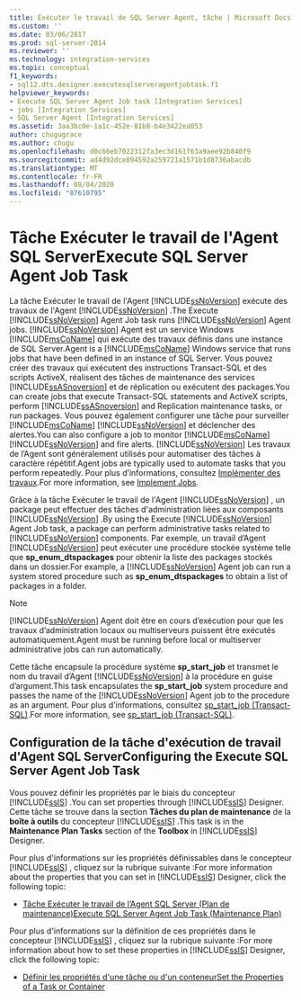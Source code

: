 ```yaml
---
title: Exécuter le travail de SQL Server Agent, tâche | Microsoft Docs
ms.custom: ''
ms.date: 03/06/2017
ms.prod: sql-server-2014
ms.reviewer: ''
ms.technology: integration-services
ms.topic: conceptual
f1_keywords:
- sql12.dts.designer.executesqlserveragentjobtask.f1
helpviewer_keywords:
- Execute SQL Server Agent Job task [Integration Services]
- jobs [Integration Services]
- SQL Server Agent [Integration Services]
ms.assetid: 3aa3bc0e-1a1c-452e-81b8-b4e3422ea053
author: chugugrace
ms.author: chugu
ms.openlocfilehash: d0c66eb7022312fa3ec3d161f63a9aee92b840f9
ms.sourcegitcommit: ad4d92dce894592a259721a1571b1d8736abacdb
ms.translationtype: MT
ms.contentlocale: fr-FR
ms.lasthandoff: 08/04/2020
ms.locfileid: "87610795"
---
```

# <a name="execute-sql-server-agent-job-task"></a><span data-ttu-id="7069c-102">Tâche Exécuter le travail de l'Agent SQL Server</span><span class="sxs-lookup"><span data-stu-id="7069c-102">Execute SQL Server Agent Job Task</span></span>
  <span data-ttu-id="7069c-103">La tâche Exécuter le travail de l'Agent [!INCLUDE[ssNoVersion](../../includes/ssnoversion-md.md)] exécute des travaux de l'Agent [!INCLUDE[ssNoVersion](../../includes/ssnoversion-md.md)] .</span><span class="sxs-lookup"><span data-stu-id="7069c-103">The Execute [!INCLUDE[ssNoVersion](../../includes/ssnoversion-md.md)] Agent Job task runs [!INCLUDE[ssNoVersion](../../includes/ssnoversion-md.md)] Agent jobs.</span></span> [!INCLUDE[ssNoVersion](../../includes/ssnoversion-md.md)] <span data-ttu-id="7069c-104">Agent est un service Windows [!INCLUDE[msCoName](../../includes/msconame-md.md)] qui exécute des travaux définis dans une instance de SQL Server.</span><span class="sxs-lookup"><span data-stu-id="7069c-104">Agent is a [!INCLUDE[msCoName](../../includes/msconame-md.md)] Windows service that runs jobs that have been defined in an instance of SQL Server.</span></span> <span data-ttu-id="7069c-105">Vous pouvez créer des travaux qui exécutent des instructions Transact-SQL et des scripts ActiveX, réalisent des tâches de maintenance des services [!INCLUDE[ssASnoversion](../../includes/ssasnoversion-md.md)] et de réplication ou exécutent des packages.</span><span class="sxs-lookup"><span data-stu-id="7069c-105">You can create jobs that execute Transact-SQL statements and ActiveX scripts, perform [!INCLUDE[ssASnoversion](../../includes/ssasnoversion-md.md)] and Replication maintenance tasks, or run packages.</span></span> <span data-ttu-id="7069c-106">Vous pouvez également configurer une tâche pour surveiller [!INCLUDE[msCoName](../../includes/msconame-md.md)] [!INCLUDE[ssNoVersion](../../includes/ssnoversion-md.md)] et déclencher des alertes.</span><span class="sxs-lookup"><span data-stu-id="7069c-106">You can also configure a job to monitor [!INCLUDE[msCoName](../../includes/msconame-md.md)] [!INCLUDE[ssNoVersion](../../includes/ssnoversion-md.md)] and fire alerts.</span></span> [!INCLUDE[ssNoVersion](../../includes/ssnoversion-md.md)] <span data-ttu-id="7069c-107">Les travaux de l’Agent sont généralement utilisés pour automatiser des tâches à caractère répétitif.</span><span class="sxs-lookup"><span data-stu-id="7069c-107">Agent jobs are typically used to automate tasks that you perform repeatedly.</span></span> <span data-ttu-id="7069c-108">Pour plus d’informations, consultez [Implémenter des travaux](../../ssms/agent/implement-jobs.md).</span><span class="sxs-lookup"><span data-stu-id="7069c-108">For more information, see [Implement Jobs](../../ssms/agent/implement-jobs.md).</span></span>  
  
 <span data-ttu-id="7069c-109">Grâce à la tâche Exécuter le travail de l'Agent [!INCLUDE[ssNoVersion](../../includes/ssnoversion-md.md)] , un package peut effectuer des tâches d'administration liées aux composants [!INCLUDE[ssNoVersion](../../includes/ssnoversion-md.md)] .</span><span class="sxs-lookup"><span data-stu-id="7069c-109">By using the Execute [!INCLUDE[ssNoVersion](../../includes/ssnoversion-md.md)] Agent Job task, a package can perform administrative tasks related to [!INCLUDE[ssNoVersion](../../includes/ssnoversion-md.md)] components.</span></span> <span data-ttu-id="7069c-110">Par exemple, un travail d’Agent [!INCLUDE[ssNoVersion](../../includes/ssnoversion-md.md)] peut exécuter une procédure stockée système telle que **sp_enum_dtspackages** pour obtenir la liste des packages stockés dans un dossier.</span><span class="sxs-lookup"><span data-stu-id="7069c-110">For example, a [!INCLUDE[ssNoVersion](../../includes/ssnoversion-md.md)] Agent job can run a system stored procedure such as **sp_enum_dtspackages** to obtain a list of packages in a folder.</span></span>  
  
> [!NOTE]  
>  [!INCLUDE[ssNoVersion](../../includes/ssnoversion-md.md)] <span data-ttu-id="7069c-111">Agent doit être en cours d’exécution pour que les travaux d’administration locaux ou multiserveurs puissent être exécutés automatiquement.</span><span class="sxs-lookup"><span data-stu-id="7069c-111">Agent must be running before local or multiserver administrative jobs can run automatically.</span></span>  
  
 <span data-ttu-id="7069c-112">Cette tâche encapsule la procédure système **sp_start_job** et transmet le nom du travail d’Agent [!INCLUDE[ssNoVersion](../../includes/ssnoversion-md.md)] à la procédure en guise d’argument.</span><span class="sxs-lookup"><span data-stu-id="7069c-112">This task encapsulates the **sp_start_job** system procedure and passes the name of the [!INCLUDE[ssNoVersion](../../includes/ssnoversion-md.md)] Agent job to the procedure as an argument.</span></span> <span data-ttu-id="7069c-113">Pour plus d’informations, consultez [sp_start_job &#40;Transact-SQL&#41;](/sql/relational-databases/system-stored-procedures/sp-start-job-transact-sql).</span><span class="sxs-lookup"><span data-stu-id="7069c-113">For more information, see [sp_start_job &#40;Transact-SQL&#41;](/sql/relational-databases/system-stored-procedures/sp-start-job-transact-sql).</span></span>  
  
## <a name="configuring-the-execute-sql-server-agent-job-task"></a><span data-ttu-id="7069c-114">Configuration de la tâche d'exécution de travail d'Agent SQL Server</span><span class="sxs-lookup"><span data-stu-id="7069c-114">Configuring the Execute SQL Server Agent Job Task</span></span>  
 <span data-ttu-id="7069c-115">Vous pouvez définir les propriétés par le biais du concepteur [!INCLUDE[ssIS](../../../includes/ssis-md.md)] .</span><span class="sxs-lookup"><span data-stu-id="7069c-115">You can set properties through [!INCLUDE[ssIS](../../../includes/ssis-md.md)] Designer.</span></span> <span data-ttu-id="7069c-116">Cette tâche se trouve dans la section **Tâches du plan de maintenance** de la **boîte à outils** du concepteur [!INCLUDE[ssIS](../../../includes/ssis-md.md)] .</span><span class="sxs-lookup"><span data-stu-id="7069c-116">This task is in the **Maintenance Plan Tasks** section of the **Toolbox** in [!INCLUDE[ssIS](../../../includes/ssis-md.md)] Designer.</span></span>  
  
 <span data-ttu-id="7069c-117">Pour plus d'informations sur les propriétés définissables dans le concepteur [!INCLUDE[ssIS](../../../includes/ssis-md.md)] , cliquez sur la rubrique suivante :</span><span class="sxs-lookup"><span data-stu-id="7069c-117">For more information about the properties that you can set in [!INCLUDE[ssIS](../../../includes/ssis-md.md)] Designer, click the following topic:</span></span>  
  
-   [<span data-ttu-id="7069c-118">Tâche Exécuter le travail de l’Agent SQL Server &#40;Plan de maintenance&#41;</span><span class="sxs-lookup"><span data-stu-id="7069c-118">Execute SQL Server Agent Job Task &#40;Maintenance Plan&#41;</span></span>](../../relational-databases/maintenance-plans/execute-sql-server-agent-job-task-maintenance-plan.md)  
  
 <span data-ttu-id="7069c-119">Pour plus d'informations sur la définition de ces propriétés dans le concepteur [!INCLUDE[ssIS](../../../includes/ssis-md.md)] , cliquez sur la rubrique suivante :</span><span class="sxs-lookup"><span data-stu-id="7069c-119">For more information about how to set these properties in [!INCLUDE[ssIS](../../../includes/ssis-md.md)] Designer, click the following topic:</span></span>  
  
-   [<span data-ttu-id="7069c-120">Définir les propriétés d'une tâche ou d'un conteneur</span><span class="sxs-lookup"><span data-stu-id="7069c-120">Set the Properties of a Task or Container</span></span>](../set-the-properties-of-a-task-or-container.md)  
  
  

